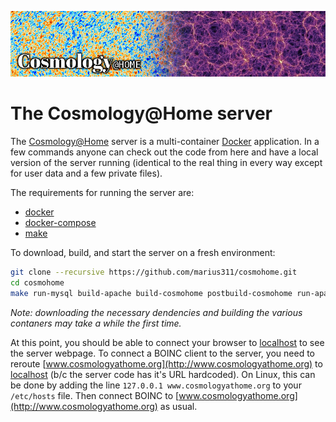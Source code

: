 
![banner](html/user/img/banner.jpg)

The Cosmology@Home server
=========================

The [Cosmology@Home](cosmologyathome.org) server is a multi-container [Docker](docker.com) application. In a few commands anyone can check out the code from here and have a local version of the server running (identical to the real thing in every way except for user data and a few private files). 

The requirements for running the server are:
* [docker](http://docs.docker.com/engine/installation/)
* [docker-compose](https://docs.docker.com/compose/install/)
* [make](https://www.gnu.org/software/make/)

To download, build, and start the server on a fresh environment:

```bash
git clone --recursive https://github.com/marius311/cosmohome.git
cd cosmohome
make run-mysql build-apache build-cosmohome postbuild-cosmohome run-apache
```

*Note: downloading the necessary dendencies and building the various contaners may take a while the first time.*

At this point, you should be able to connect your browser to [localhost](http://localhost:80) to see the server webpage. To connect a BOINC client to the server, you need to reroute [www.cosmologyathome.org](http://www.cosmologyathome.org) to [localhost](http://localhost:80) (b/c the server code has it's URL hardcoded). On Linux, this can be done by adding the line `127.0.0.1 www.cosmologyathome.org` to your `/etc/hosts` file. Then connect BOINC to [www.cosmologyathome.org](http://www.cosmologyathome.org) as usual. 
